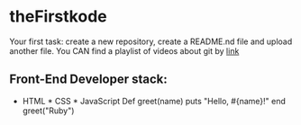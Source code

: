 # theFirstkode
Your first task: create a new repository, create a README.nd file and upload another file.
You CAN find a playlist of videos about git by [link](https://www.youtube.com/watch?v=GzvIk9ug1hc)
## Front-End Developer stack:
* HTML
﻿﻿* CSS
﻿﻿* JavaScript
Def greet(name)
  puts "Hello, #{name}!"
end
greet("Ruby")

